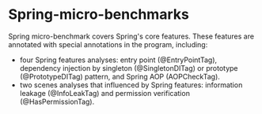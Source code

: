 # Spring-micro-benchmarks
Spring micro-benchmark covers Spring's core features. These features are annotated with special annotations in the program, including:

* four Spring features analyses: entry point (@EntryPointTag), dependency injection  by singleton (@SingletonDITag) or prototype (@PrototypeDITag) pattern, and  Spring AOP (AOPCheckTag).
*  two scenes analyses that influenced by Spring features: information leakage (@InfoLeakTag) and permission verification (@HasPermissionTag).

